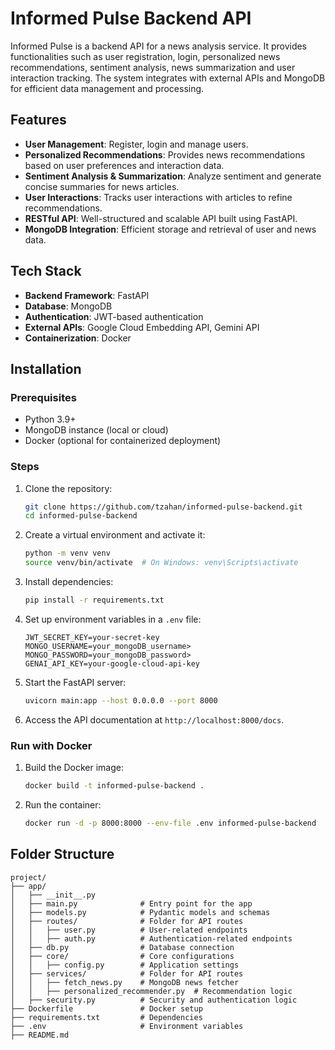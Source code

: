 
# Informed Pulse Backend API  

Informed Pulse is a backend API for a news analysis service. It provides functionalities such as user registration, login, personalized news recommendations, sentiment analysis, news summarization and user interaction tracking. The system integrates with external APIs and MongoDB for efficient data management and processing.  

## Features  
- **User Management**: Register, login and manage users.  
- **Personalized Recommendations**: Provides news recommendations based on user preferences and interaction data.  
- **Sentiment Analysis & Summarization**: Analyze sentiment and generate concise summaries for news articles.  
- **User Interactions**: Tracks user interactions with articles to refine recommendations.  
- **RESTful API**: Well-structured and scalable API built using FastAPI.  
- **MongoDB Integration**: Efficient storage and retrieval of user and news data.  

## Tech Stack  
- **Backend Framework**: FastAPI  
- **Database**: MongoDB  
- **Authentication**: JWT-based authentication  
- **External APIs**: Google Cloud Embedding API, Gemini API  
- **Containerization**: Docker  

## Installation  

### Prerequisites  
- Python 3.9+  
- MongoDB instance (local or cloud)  
- Docker (optional for containerized deployment)  

### Steps  
1. Clone the repository:  
   ```bash  
   git clone https://github.com/tzahan/informed-pulse-backend.git  
   cd informed-pulse-backend  
   ```  

2. Create a virtual environment and activate it:  
   ```bash  
   python -m venv venv  
   source venv/bin/activate  # On Windows: venv\Scripts\activate  
   ```  

3. Install dependencies:  
   ```bash  
   pip install -r requirements.txt  
   ```  

4. Set up environment variables in a `.env` file:  
   ```env  
   JWT_SECRET_KEY=your-secret-key
   MONGO_USERNAME=your_mongoDB_username>
   MONGO_PASSWORD=your_mongoDB_password>
   GENAI_API_KEY=your-google-cloud-api-key 
   ```  

5. Start the FastAPI server:  
   ```bash  
   uvicorn main:app --host 0.0.0.0 --port 8000  
   ```  

6. Access the API documentation at `http://localhost:8000/docs`.  

### Run with Docker  
1. Build the Docker image:  
   ```bash  
   docker build -t informed-pulse-backend .  
   ```  
2. Run the container:  
   ```bash  
   docker run -d -p 8000:8000 --env-file .env informed-pulse-backend  
   ```  

## Folder Structure  

```plaintext  
project/
├── app/
│   ├── __init__.py
│   ├── main.py              # Entry point for the app
│   ├── models.py            # Pydantic models and schemas
│   ├── routes/              # Folder for API routes
│   │   ├── user.py          # User-related endpoints
│   │   ├── auth.py          # Authentication-related endpoints
│   ├── db.py                # Database connection
│   ├── core/                # Core configurations
│   │   ├── config.py        # Application settings
│   ├── services/            # Folder for API routes
│   │   ├── fetch_news.py    # MongoDB news fetcher 
│   │   ├── personalized_recommender.py  # Recommendation logic
│   ├── security.py          # Security and authentication logic
├── Dockerfile               # Docker setup
├── requirements.txt         # Dependencies
├── .env                     # Environment variables
├── README.md
```  

